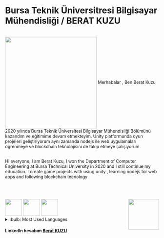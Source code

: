 # Bursa Teknik Üniversitresi Bilgisayar Mühendisliği / BERAT KUZU

</br>

<img src="https://tenor.com/view/programming-gif-24916992.gif" width="300" align="center">
Merhabalar , Ben Berat Kuzu 2020 yılında Bursa Teknik Üniversitesi Bilgisayar Mühendisliği Bölümünü kazandım ve eğitimime devam etmekteyim.
Unity platformunda oyun projeleri geliştiriyorum aynı zamanda nodejs ile web uygulamaları öğrenmeye ve blockchain teknolojisini de takip etmeye çalışıyorum
 

</br>
</br>

Hi everyone, I am Berat Kuzu, I won the Department of Computer Engineering at Bursa Technical University in 2020 and I still continue my education.
I create game projects with using unity , learning nodejs for web apps and  following blockchain tecnology

</br>
</br>
</br>
<img src="https://cdn-icons-png.flaticon.com/512/6132/6132221.png" width="55"> <img src="https://cdn-icons-png.flaticon.com/512/5968/5968292.png" width="55"> 
<img src="https://cdn-icons-png.flaticon.com/512/921/921594.png" width="55"> <img src="https://user-images.githubusercontent.com/75533278/201489848-d5469a9c-2ece-4775-a916-e6780fdee36f.gif" width="100" align="right" border-radius="10px">

</br> 

<details>
  <summary>:bulb: Most Used Languages</summary>
  <img src="https://github-readme-stats.vercel.app/api/top-langs/?username=BeratKuzu55&layout=compact" >
  </details>


#### LinkedIn hesabım  [Berat KUZU]
[Berat KUZU]:https://www.linkedin.com/in/berat-kuzu-a57a71197/
